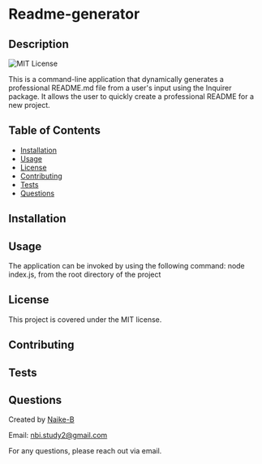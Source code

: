 # Readme-generator

## Description
![MIT License](https://img.shields.io/badge/License-MIT-yellow.svg)

This is a command-line application that dynamically generates a professional README.md file from a user's input using the Inquirer package. It allows the user to quickly create a professional README for a new project.

## Table of Contents
- [Installation](#installation)
- [Usage](#usage)
- [License](#license)
- [Contributing](#contributing)
- [Tests](#tests)
- [Questions](#questions)

## Installation


## Usage
The application can be invoked by using the following command: node index.js, from the root directory of the project

## License
This project is covered under the MIT license.

## Contributing


## Tests


## Questions
Created by [Naike-B](https://github.com/Naike-B)

Email: nbi.study2@gmail.com 

 For any questions, please reach out via email.
